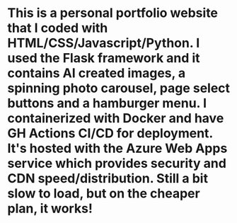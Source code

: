 # This is a personal portfolio website that I coded with HTML/CSS/Javascript/Python. I used the Flask framework and it contains AI created images, a spinning photo carousel, page select buttons and a hamburger menu. I containerized with Docker and have GH Actions CI/CD for deployment. It's hosted with the Azure Web Apps service which provides security and CDN speed/distribution. Still a bit slow to load, but on the cheaper plan, it works!

